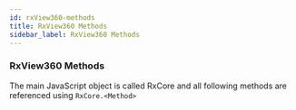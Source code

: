 ```yaml
---
id: rxView360-methods
title: RxView360 Methods
sidebar_label: RxView360 Methods
---
```


### RxView360 Methods

The main JavaScript object is called RxCore and all following methods are referenced using `RxCore.<Method>`
